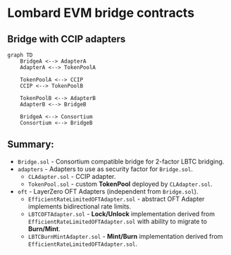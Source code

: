 # Lombard EVM bridge contracts

## Bridge with CCIP adapters
```mermaid
graph TD
    BridgeA <--> AdapterA
    AdapterA <--> TokenPoolA

    TokenPoolA <--> CCIP
    CCIP <--> TokenPoolB

    TokenPoolB <--> AdapterB
    AdapterB <--> BridgeB

    BridgeA <--> Consortium
    Consortium <--> BridgeB
```

## Summary:
* `Bridge.sol` - Consortium compatible bridge for 2-factor LBTC bridging.
* `adapters` - Adapters to use as security factor for `Bridge.sol`.
  * `CLAdapter.sol` - CCIP adapter.
  * `TokenPool.sol` - custom **TokenPool** deployed by `CLAdapter.sol`.
* `oft` - LayerZero OFT Adapters (independent from `Bridge.sol`).
  * `EfficientRateLimitedOFTAdapter.sol` - abstract OFT Adapter implements bidirectional rate limits.
  * `LBTCOFTAdapter.sol` - **Lock/Unlock** implementation derived from `EfficientRateLimitedOFTAdapter.sol` with ability to migrate to **Burn/Mint**.
  * `LBTCBurnMintAdapter.sol` - **Mint/Burn** implementation derived from `EfficientRateLimitedOFTAdapter.sol`.